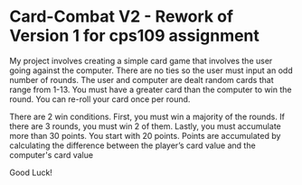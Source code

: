 # Card-Combat V2 - Rework of Version 1 for cps109 assignment 

My project involves creating a simple card game that involves the user going against the computer. 
There are no ties so the user must input an odd number of rounds. The user and computer are dealt random cards that range from 1-13. 
You must have a greater card than the computer to win the round. You can re-roll your card once per round. 

There are 2 win conditions. First, you must win a majority of the rounds. If there are 3 rounds, you must win 2 of them. 
Lastly, you must accumulate more than 30 points. You start with 20 points. 
Points are accumulated by calculating the difference between the player’s card value and the computer's card value

Good Luck!
